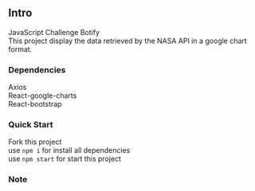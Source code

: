 ## Intro

JavaScript Challenge Botify</br>
This project display the data retrieved by the NASA API in a google chart format.

### Dependencies

Axios </br>
React-google-charts </br>
React-bootstrap </br>

### Quick Start

Fork this project </br>
use `npm i` for install all dependencies </br>
use `npm start` for start this project </br>

### Note
